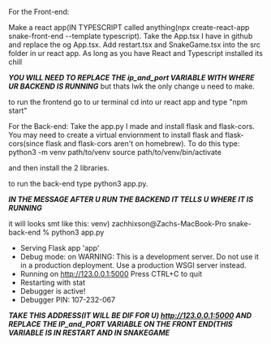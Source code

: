 For the Front-end: 

Make a react app(IN TYPESCRIPT called anything(npx create-react-app snake-front-end --template typescript). 
Take the App.tsx I have in github and replace the og App.tsx. Add restart.tsx and SnakeGame.tsx into the src folder in ur react app. 
As long as you have React and Typescript installed its chill 

***YOU WILL NEED TO REPLACE THE ip_and_port VARIABLE WITH WHERE UR BACKEND IS RUNNING*** but thats lwk the only change u need to make. 

to run the frontend go to ur terminal cd into ur react app and type "npm start" 



For the Back-end:
Take the app.py I made and install flask and flask-cors. 
You may need to create a virtual enviornment to install flask and flask-cors(since flask and flask-cors aren't on homebrew). To do this type:
python3 -m venv path/to/venv
source path/to/venv/bin/activate

and then install the 2 libraries. 

to run the back-end type python3 app.py. 

***IN THE MESSAGE AFTER U RUN THE BACKEND IT TELLS U WHERE IT IS RUNNING*** 

it will looks smt like this:
venv) zachhixson@Zachs-MacBook-Pro snake-back-end % python3 app.py                  
 * Serving Flask app 'app'
 * Debug mode: on
WARNING: This is a development server. Do not use it in a production deployment. Use a production WSGI server instead.
 * Running on http://123.0.0.1:5000
Press CTRL+C to quit
 * Restarting with stat
 * Debugger is active!
 * Debugger PIN: 107-232-067


***TAKE THIS ADDRESS(IT WILL BE DIF FOR U) http://123.0.0.1:5000 AND REPLACE THE IP_and_PORT VARIABLE ON THE FRONT END(THIS VARIABLE IS IN RESTART AND IN SNAKEGAME***
